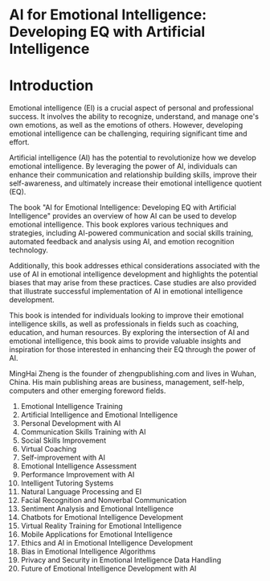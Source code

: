 # AI for Emotional Intelligence: Developing EQ with Artificial Intelligence

# Introduction

Emotional intelligence (EI) is a crucial aspect of personal and professional success. It involves the ability to recognize, understand, and manage one's own emotions, as well as the emotions of others. However, developing emotional intelligence can be challenging, requiring significant time and effort.

Artificial intelligence (AI) has the potential to revolutionize how we develop emotional intelligence. By leveraging the power of AI, individuals can enhance their communication and relationship building skills, improve their self-awareness, and ultimately increase their emotional intelligence quotient (EQ).

The book "AI for Emotional Intelligence: Developing EQ with Artificial Intelligence" provides an overview of how AI can be used to develop emotional intelligence. This book explores various techniques and strategies, including AI-powered communication and social skills training, automated feedback and analysis using AI, and emotion recognition technology.

Additionally, this book addresses ethical considerations associated with the use of AI in emotional intelligence development and highlights the potential biases that may arise from these practices. Case studies are also provided that illustrate successful implementation of AI in emotional intelligence development.

This book is intended for individuals looking to improve their emotional intelligence skills, as well as professionals in fields such as coaching, education, and human resources. By exploring the intersection of AI and emotional intelligence, this book aims to provide valuable insights and inspiration for those interested in enhancing their EQ through the power of AI.

MingHai Zheng is the founder of zhengpublishing.com and lives in Wuhan, China. His main publishing areas are business, management, self-help, computers and other emerging foreword fields.





1. Emotional Intelligence Training
2. Artificial Intelligence and Emotional Intelligence
3. Personal Development with AI
4. Communication Skills Training with AI
5. Social Skills Improvement
6. Virtual Coaching
7. Self-improvement with AI
8. Emotional Intelligence Assessment
9. Performance Improvement with AI
10. Intelligent Tutoring Systems
11. Natural Language Processing and EI
12. Facial Recognition and Nonverbal Communication
13. Sentiment Analysis and Emotional Intelligence
14. Chatbots for Emotional Intelligence Development
15. Virtual Reality Training for Emotional Intelligence
16. Mobile Applications for Emotional Intelligence
17. Ethics and AI in Emotional Intelligence Development
18. Bias in Emotional Intelligence Algorithms
19. Privacy and Security in Emotional Intelligence Data Handling
20. Future of Emotional Intelligence Development with AI

